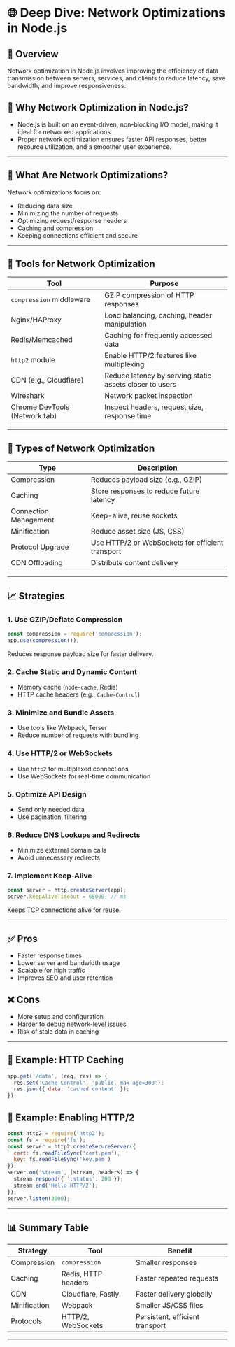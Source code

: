 # 🌐 Deep Dive: Network Optimizations in Node.js

## 📌 Overview
Network optimization in Node.js involves improving the efficiency of data transmission between servers, services, and clients to reduce latency, save bandwidth, and improve responsiveness.

## 🎯 Why Network Optimization in Node.js?
- Node.js is built on an event-driven, non-blocking I/O model, making it ideal for networked applications.
- Proper network optimization ensures faster API responses, better resource utilization, and a smoother user experience.

---

## 🧠 What Are Network Optimizations?
Network optimizations focus on:
- Reducing data size
- Minimizing the number of requests
- Optimizing request/response headers
- Caching and compression
- Keeping connections efficient and secure

---

## 🧰 Tools for Network Optimization
| Tool | Purpose |
|------|---------|
| `compression` middleware | GZIP compression of HTTP responses |
| Nginx/HAProxy | Load balancing, caching, header manipulation |
| Redis/Memcached | Caching for frequently accessed data |
| `http2` module | Enable HTTP/2 features like multiplexing |
| CDN (e.g., Cloudflare) | Reduce latency by serving static assets closer to users |
| Wireshark | Network packet inspection |
| Chrome DevTools (Network tab) | Inspect headers, request size, response time |

---

## 🧪 Types of Network Optimization
| Type | Description |
|------|-------------|
| Compression | Reduces payload size (e.g., GZIP) |
| Caching | Store responses to reduce future latency |
| Connection Management | Keep-alive, reuse sockets |
| Minification | Reduce asset size (JS, CSS) |
| Protocol Upgrade | Use HTTP/2 or WebSockets for efficient transport |
| CDN Offloading | Distribute content delivery |

---

## 📈 Strategies

### 1. **Use GZIP/Deflate Compression**
```js
const compression = require('compression');
app.use(compression());
```
Reduces response payload size for faster delivery.

### 2. **Cache Static and Dynamic Content**
- Memory cache (`node-cache`, Redis)
- HTTP cache headers (e.g., `Cache-Control`)

### 3. **Minimize and Bundle Assets**
- Use tools like Webpack, Terser
- Reduce number of requests with bundling

### 4. **Use HTTP/2 or WebSockets**
- Use `http2` for multiplexed connections
- Use WebSockets for real-time communication

### 5. **Optimize API Design**
- Send only needed data
- Use pagination, filtering

### 6. **Reduce DNS Lookups and Redirects**
- Minimize external domain calls
- Avoid unnecessary redirects

### 7. **Implement Keep-Alive**
```js
const server = http.createServer(app);
server.keepAliveTimeout = 65000; // ms
```
Keeps TCP connections alive for reuse.

---

## ✅ Pros
- Faster response times
- Lower server and bandwidth usage
- Scalable for high traffic
- Improves SEO and user retention

## ❌ Cons
- More setup and configuration
- Harder to debug network-level issues
- Risk of stale data in caching

---

## 🧾 Example: HTTP Caching
```js
app.get('/data', (req, res) => {
  res.set('Cache-Control', 'public, max-age=300');
  res.json({ data: 'cached content' });
});
```

## 🧾 Example: Enabling HTTP/2
```js
const http2 = require('http2');
const fs = require('fs');
const server = http2.createSecureServer({
  cert: fs.readFileSync('cert.pem'),
  key: fs.readFileSync('key.pem')
});
server.on('stream', (stream, headers) => {
  stream.respond({ ':status': 200 });
  stream.end('Hello HTTP/2');
});
server.listen(3000);
```

---

## 📊 Summary Table
| Strategy | Tool | Benefit |
|----------|------|---------|
| Compression | `compression` | Smaller responses |
| Caching | Redis, HTTP headers | Faster repeated requests |
| CDN | Cloudflare, Fastly | Faster delivery globally |
| Minification | Webpack | Smaller JS/CSS files |
| Protocols | HTTP/2, WebSockets | Persistent, efficient transport |

---
